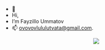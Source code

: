 - 👋
- Hi,
- I’m Fayzillo Ummatov
- 📫 ovovovlululutvata@gmail.com.

<!---
fayzillo95/fayzillo95 is a ✨ special ✨ repository because its `README.md` (this file) appears on your GitHub profile.
You can click the Preview link to take a look at your changes.
--->

<p align="center">
  <img src="https://blog.intception.me/assets/img/00.7943d22f.jpg" />
</p>
